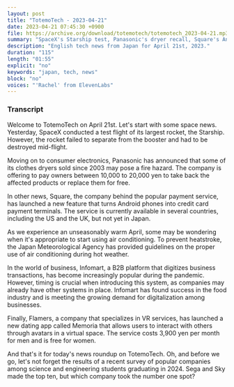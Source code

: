 ```yaml
---
layout: post
title: "TotemoTech - 2023-04-21"
date: 2023-04-21 07:45:30 +0900
file: https://archive.org/download/totemotech/totemotech_2023-04-21.mp3
summary: "SpaceX's Starship test, Panasonic's dryer recall, Square's Android payment feature & more…"
description: "English tech news from Japan for April 21st, 2023."
duration: "115"
length: "01:55"
explicit: "no"
keywords: "japan, tech, news"
block: "no"
voices: "'Rachel' from ElevenLabs"
---
```


### Transcript

Welcome to TotemoTech on April 21st. Let's start with some space news. Yesterday, SpaceX conducted a test flight of its largest rocket, the Starship. However, the rocket failed to separate from the booster and had to be destroyed mid-flight. 

Moving on to consumer electronics, Panasonic has announced that some of its clothes dryers sold since 2003 may pose a fire hazard. The company is offering to pay owners between 10,000 to 20,000 yen to take back the affected products or replace them for free. 

In other news, Square, the company behind the popular payment service, has launched a new feature that turns Android phones into credit card payment terminals. The service is currently available in several countries, including the US and the UK, but not yet in Japan. 

As we experience an unseasonably warm April, some may be wondering when it's appropriate to start using air conditioning. To prevent heatstroke, the Japan Meteorological Agency has provided guidelines on the proper use of air conditioning during hot weather. 

In the world of business, Infomart, a B2B platform that digitizes business transactions, has become increasingly popular during the pandemic. However, timing is crucial when introducing this system, as companies may already have other systems in place. Infomart has found success in the food industry and is meeting the growing demand for digitalization among businesses. 

Finally, Flamers, a company that specializes in VR services, has launched a new dating app called Memoria that allows users to interact with others through avatars in a virtual space. The service costs 3,900 yen per month for men and is free for women. 

And that's it for today's news roundup on TotemoTech. Oh, and before we go, let's not forget the results of a recent survey of popular companies among science and engineering students graduating in 2024. Sega and Sky made the top ten, but which company took the number one spot?
